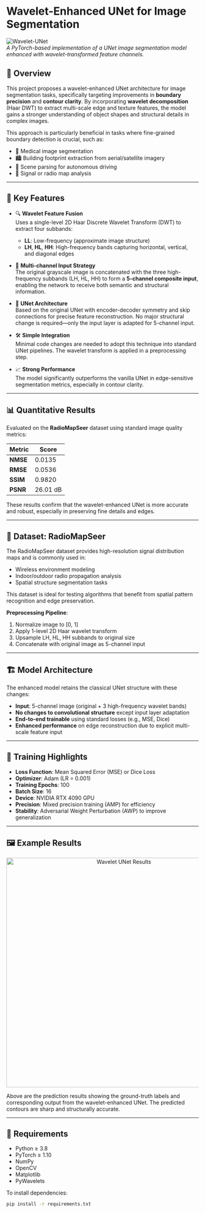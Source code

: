 # Wavelet-Enhanced UNet for Image Segmentation

![Wavelet-UNet](https://img.shields.io/badge/model-wavelet--unet-blue)  
*A PyTorch-based implementation of a UNet image segmentation model enhanced with wavelet-transformed feature channels.*

## 🧠 Overview

This project proposes a wavelet-enhanced UNet architecture for image segmentation tasks, specifically targeting improvements in **boundary precision** and **contour clarity**. By incorporating **wavelet decomposition** (Haar DWT) to extract multi-scale edge and texture features, the model gains a stronger understanding of object shapes and structural details in complex images.

This approach is particularly beneficial in tasks where fine-grained boundary detection is crucial, such as:

- 🏥 Medical image segmentation  
- 🏙️ Building footprint extraction from aerial/satellite imagery  
- 🚗 Scene parsing for autonomous driving  
- 📡 Signal or radio map analysis  

---

## 📌 Key Features

- 🔍 **Wavelet Feature Fusion**  
  Uses a single-level 2D Haar Discrete Wavelet Transform (DWT) to extract four subbands:  
  - **LL**: Low-frequency (approximate image structure)  
  - **LH**, **HL**, **HH**: High-frequency bands capturing horizontal, vertical, and diagonal edges  

- 🧩 **Multi-channel Input Strategy**  
  The original grayscale image is concatenated with the three high-frequency subbands (LH, HL, HH) to form a **5-channel composite input**, enabling the network to receive both semantic and structural information.

- 🧠 **UNet Architecture**  
  Based on the original UNet with encoder-decoder symmetry and skip connections for precise feature reconstruction. No major structural change is required—only the input layer is adapted for 5-channel input.

- 🛠️ **Simple Integration**  
  Minimal code changes are needed to adopt this technique into standard UNet pipelines. The wavelet transform is applied in a preprocessing step.

- 📈 **Strong Performance**  
  The model significantly outperforms the vanilla UNet in edge-sensitive segmentation metrics, especially in contour clarity.

---

## 📊 Quantitative Results

Evaluated on the **RadioMapSeer** dataset using standard image quality metrics:

| Metric   | Score   |
|----------|---------|
| **NMSE** | 0.0135  |
| **RMSE** | 0.0536  |
| **SSIM** | 0.9820  |
| **PSNR** | 26.01 dB |

These results confirm that the wavelet-enhanced UNet is more accurate and robust, especially in preserving fine details and edges.

---

## 🧪 Dataset: RadioMapSeer

The RadioMapSeer dataset provides high-resolution signal distribution maps and is commonly used in:

- Wireless environment modeling  
- Indoor/outdoor radio propagation analysis  
- Spatial structure segmentation tasks

This dataset is ideal for testing algorithms that benefit from spatial pattern recognition and edge preservation.

**Preprocessing Pipeline**:

1. Normalize image to [0, 1]
2. Apply 1-level 2D Haar wavelet transform
3. Upsample LH, HL, HH subbands to original size
4. Concatenate with original image as 5-channel input

---

## 🏗️ Model Architecture

The enhanced model retains the classical UNet structure with these changes:

- **Input**: 5-channel image (original + 3 high-frequency wavelet bands)
- **No changes to convolutional structure** except input layer adaptation
- **End-to-end trainable** using standard losses (e.g., MSE, Dice)
- **Enhanced performance** on edge reconstruction due to explicit multi-scale feature input

---

## 🏃 Training Highlights

- **Loss Function**: Mean Squared Error (MSE) or Dice Loss  
- **Optimizer**: Adam (LR = 0.001)  
- **Training Epochs**: 100  
- **Batch Size**: 16  
- **Device**: NVIDIA RTX 4090 GPU  
- **Precision**: Mixed precision training (AMP) for efficiency  
- **Stability**: Adversarial Weight Perturbation (AWP) to improve generalization  

---

## 🖼️ Example Results

<div align="center">
  <img src="assets/example_predictions.png" alt="Wavelet UNet Results" width="600"/>
</div>

Above are the prediction results showing the ground-truth labels and corresponding output from the wavelet-enhanced UNet. The predicted contours are sharp and structurally accurate.

---

## 🔧 Requirements

- Python ≥ 3.8  
- PyTorch ≥ 1.10  
- NumPy  
- OpenCV  
- Matplotlib  
- PyWavelets  

To install dependencies:

```bash
pip install -r requirements.txt
